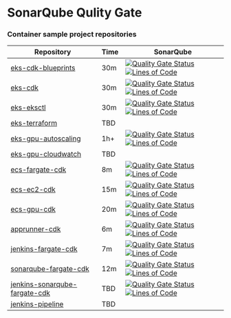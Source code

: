 # SonarQube Qulity Gate

### Container sample project repositories

| Repository                                                               | Time  |  SonarQube  |
|--------------------------------------------------------------------------|------------------|----------------------|
| [eks-cdk-blueprints](https://github.com/ContainerOnAWS/eks-cdk-blueprints)      | 30m | [![Quality Gate Status](https://sonarcloud.io/api/project_badges/measure?project=ContainerOnAWS_eks-cdk-blueprints&metric=alert_status)](https://sonarcloud.io/summary/new_code?id=ContainerOnAWS_eks-cdk-blueprints) [![Lines of Code](https://sonarcloud.io/api/project_badges/measure?project=ContainerOnAWS_eks-cdk-blueprints&metric=ncloc)](https://sonarcloud.io/summary/new_code?id=ContainerOnAWS_eks-cdk-blueprints) |
| [eks-cdk](https://github.com/ContainerOnAWS/eks-cdk)                            | 30m | [![Quality Gate Status](https://sonarcloud.io/api/project_badges/measure?project=ContainerOnAWS_eks-cdk&metric=alert_status)](https://sonarcloud.io/summary/new_code?id=ContainerOnAWS_eks-cdk)  [![Lines of Code](https://sonarcloud.io/api/project_badges/measure?project=ContainerOnAWS_eks-cdk&metric=ncloc)](https://sonarcloud.io/summary/new_code?id=ContainerOnAWS_eks-cdk)    |
| [eks-eksctl](https://github.com/ContainerOnAWS/eks-eksctl)                      | 30m | [![Quality Gate Status](https://sonarcloud.io/api/project_badges/measure?project=ContainerOnAWS_eks-eksctl&metric=alert_status)](https://sonarcloud.io/summary/new_code?id=ContainerOnAWS_eks-eksctl) [![Lines of Code](https://sonarcloud.io/api/project_badges/measure?project=ContainerOnAWS_eks-eksctl&metric=ncloc)](https://sonarcloud.io/summary/new_code?id=ContainerOnAWS_eks-eksctl)  |
| [eks-terraform](https://github.com/ContainerOnAWS/eks-terraform)                | TBD |   |
| [eks-gpu-autoscaling](https://github.com/ContainerOnAWS/eks-gpu-autoscaling)    | 1h+ | [![Quality Gate Status](https://sonarcloud.io/api/project_badges/measure?project=ContainerOnAWS_eks-gpu-autoscaling&metric=alert_status)](https://sonarcloud.io/summary/new_code?id=ContainerOnAWS_eks-gpu-autoscaling) [![Lines of Code](https://sonarcloud.io/api/project_badges/measure?project=ContainerOnAWS_eks-gpu-autoscaling&metric=ncloc)](https://sonarcloud.io/summary/new_code?id=ContainerOnAWS_eks-gpu-autoscaling)   |
| [eks-gpu-cloudwatch](https://github.com/ContainerOnAWS/eks-gpu-cloudwatch)      | TBD |     |
| [ecs-fargate-cdk](https://github.com/ContainerOnAWS/ecs-fargate-cdk)  | 8m  |  [![Quality Gate Status](https://sonarcloud.io/api/project_badges/measure?project=ContainerOnAWS_ecs-fargate-cdk&metric=alert_status)](https://sonarcloud.io/summary/new_code?id=ContainerOnAWS_ecs-fargate-cdk) [![Lines of Code](https://sonarcloud.io/api/project_badges/measure?project=ContainerOnAWS_ecs-fargate-cdk&metric=ncloc)](https://sonarcloud.io/summary/new_code?id=ContainerOnAWS_ecs-fargate-cdk)   |
| [ecs-ec2-cdk](https://github.com/ContainerOnAWS/ecs-ec2-cdk)          | 15m |  [![Quality Gate Status](https://sonarcloud.io/api/project_badges/measure?project=ContainerOnAWS_ecs-ec2-cdk&metric=alert_status)](https://sonarcloud.io/summary/new_code?id=ContainerOnAWS_ecs-ec2-cdk) [![Lines of Code](https://sonarcloud.io/api/project_badges/measure?project=ContainerOnAWS_ecs-ec2-cdk&metric=ncloc)](https://sonarcloud.io/summary/new_code?id=ContainerOnAWS_ecs-ec2-cdk) |
| [ecs-gpu-cdk](https://github.com/ContainerOnAWS/ecs-gpu-cdk)          | 20m |  [![Quality Gate Status](https://sonarcloud.io/api/project_badges/measure?project=ContainerOnAWS_ecs-gpu-cdk&metric=alert_status)](https://sonarcloud.io/summary/new_code?id=ContainerOnAWS_ecs-gpu-cdk) [![Lines of Code](https://sonarcloud.io/api/project_badges/measure?project=ContainerOnAWS_ecs-gpu-cdk&metric=ncloc)](https://sonarcloud.io/summary/new_code?id=ContainerOnAWS_ecs-gpu-cdk) |
| [apprunner-cdk](https://github.com/ContainerOnAWS/apprunner-cdk)  | 6m  |  [![Quality Gate Status](https://sonarcloud.io/api/project_badges/measure?project=ContainerOnAWS_apprunner-cdk&metric=alert_status)](https://sonarcloud.io/summary/new_code?id=ContainerOnAWS_apprunner-cdk) [![Lines of Code](https://sonarcloud.io/api/project_badges/measure?project=ContainerOnAWS_apprunner-cdk&metric=ncloc)](https://sonarcloud.io/summary/new_code?id=ContainerOnAWS_apprunner-cdk) |
| [jenkins-fargate-cdk](https://github.com/ContainerOnAWS/jenkins-fargate-cdk)  | 7m |  [![Quality Gate Status](https://sonarcloud.io/api/project_badges/measure?project=ContainerOnAWS_jenkins-fargate-cdk&metric=alert_status)](https://sonarcloud.io/summary/new_code?id=ContainerOnAWS_jenkins-fargate-cdk) [![Lines of Code](https://sonarcloud.io/api/project_badges/measure?project=ContainerOnAWS_jenkins-fargate-cdk&metric=ncloc)](https://sonarcloud.io/summary/new_code?id=ContainerOnAWS_jenkins-fargate-cdk) |
| [sonarqube-fargate-cdk](https://github.com/ContainerOnAWS/sonarqube-fargate-cdk)  | 12m | [![Quality Gate Status](https://sonarcloud.io/api/project_badges/measure?project=ContainerOnAWS_sonarqube-fargate-cdk&metric=alert_status)](https://sonarcloud.io/summary/new_code?id=ContainerOnAWS_sonarqube-fargate-cdk) [![Lines of Code](https://sonarcloud.io/api/project_badges/measure?project=ContainerOnAWS_sonarqube-fargate-cdk&metric=ncloc)](https://sonarcloud.io/summary/new_code?id=ContainerOnAWS_sonarqube-fargate-cdk) |
| [jenkins-sonarqube-fargate-cdk](https://github.com/ContainerOnAWS/jenkins-sonarqube-fargate-cdk)  | TBD  | [![Quality Gate Status](https://sonarcloud.io/api/project_badges/measure?project=ContainerOnAWS_jenkins-sonarqube-fargate-cdk&metric=alert_status)](https://sonarcloud.io/summary/new_code?id=ContainerOnAWS_jenkins-sonarqube-fargate-cdk) [![Lines of Code](https://sonarcloud.io/api/project_badges/measure?project=ContainerOnAWS_jenkins-sonarqube-fargate-cdk&metric=ncloc)](https://sonarcloud.io/summary/new_code?id=ContainerOnAWS_jenkins-sonarqube-fargate-cdk) |
| [jenkins-pipeline](https://github.com/ContainerOnAWS/jenkins-pipeline)  | TBD | |
